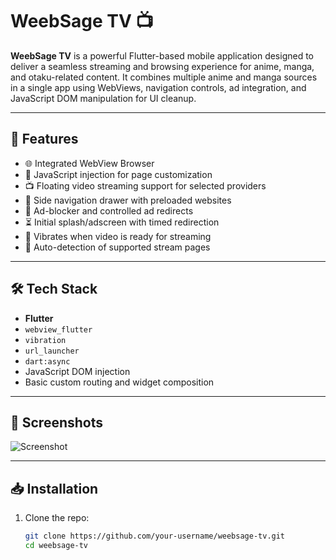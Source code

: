 # WeebSage TV 📺

**WeebSage TV** is a powerful Flutter-based mobile application designed to deliver a seamless streaming and browsing experience for anime, manga, and otaku-related content. It combines multiple anime and manga sources in a single app using WebViews, navigation controls, ad integration, and JavaScript DOM manipulation for UI cleanup.

---

## 🚀 Features

- 🌐 Integrated WebView Browser
- 🧠 JavaScript injection for page customization
- 📺 Floating video streaming support for selected providers
- 📂 Side navigation drawer with preloaded websites
- 🔕 Ad-blocker and controlled ad redirects
- ⏳ Initial splash/adscreen with timed redirection
- 📱 Vibrates when video is ready for streaming
- 🎯 Auto-detection of supported stream pages

---

## 🛠 Tech Stack

- **Flutter**
- `webview_flutter`
- `vibration`
- `url_launcher`
- `dart:async`
- JavaScript DOM injection
- Basic custom routing and widget composition

---

## 📸 Screenshots

![Screenshot](https://photos.google.com/share/AF1QipNF7zHCHcMy92NaWottfzwESFMtTpaXOQSxgIZRYebvXBmrhbPzsI29F-Vtm3ZLNg/photo/AF1QipOG97SaBddMaXRvrvfZYR5jbBPtss-3kqnM9bpQ?key=cWMzV1VyWDE0STZnWksyWG10QW5CYk9JTFQwMy13)

---

## 📥 Installation

1. Clone the repo:
   ```bash
   git clone https://github.com/your-username/weebsage-tv.git
   cd weebsage-tv
